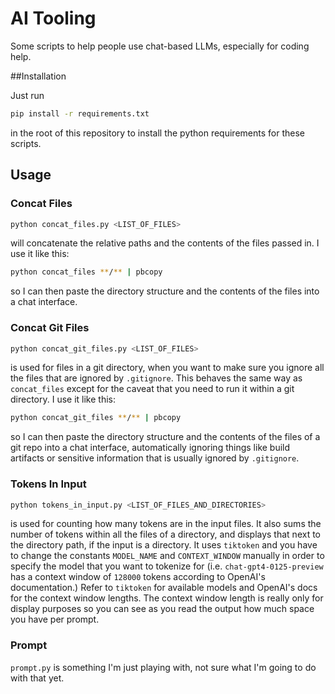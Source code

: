 # AI Tooling

Some scripts to help people use chat-based LLMs, especially for coding help.

##Installation

Just run 

```bash
pip install -r requirements.txt
``` 

in the root of this repository to install the python requirements for these scripts.

## Usage

### Concat Files

```bash
python concat_files.py <LIST_OF_FILES>
``` 

will concatenate the relative paths and the contents of the files passed in. I use it like this:


```bash
python concat_files **/** | pbcopy
``` 

so I can then paste the directory structure and the contents of the files into a chat interface.

### Concat Git Files

```bash
python concat_git_files.py <LIST_OF_FILES>
``` 

is used for files in a git directory, when you want to make sure you ignore all the files that are ignored by `.gitignore`. This behaves the same way as `concat_files` except for the caveat that you need to run it within a git directory. I use it like this:


```bash
python concat_git_files **/** | pbcopy
``` 

so I can then paste the directory structure and the contents of the files of a git repo into a chat interface, automatically ignoring things like build artifacts or sensitive information that is usually ignored by `.gitignore`.

### Tokens In Input

```bash
python tokens_in_input.py <LIST_OF_FILES_AND_DIRECTORIES>
``` 

is used for counting how many tokens are in the input files. It also sums the number of tokens within all the files of a directory, and displays that next to the directory path, if the input is a directory. It uses `tiktoken` and you have to change the constants `MODEL_NAME` and `CONTEXT_WINDOW` manually in order to specify the model that you want to tokenize for (i.e. `chat-gpt4-0125-preview` has a context window of `128000` tokens according to OpenAI's documentation.) Refer to `tiktoken` for available models and OpenAI's docs for the context window lengths. The context window length is really only for display purposes so you can see as you read the output how much space you have per prompt.

### Prompt

`prompt.py` is something I'm just playing with, not sure what I'm going to do with that yet.